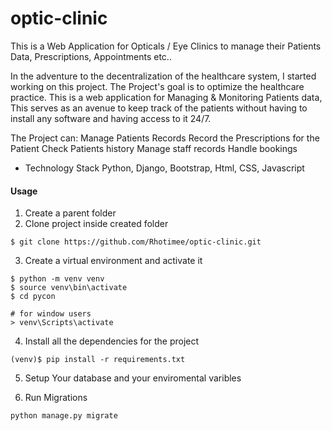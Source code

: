 # optic-clinic

This is a Web Application for Opticals / Eye Clinics to manage their Patients Data, Prescriptions, Appointments etc..

In the adventure to the decentralization of the healthcare system,  I started working on this project. 
The Project's goal is to optimize the healthcare practice. 
This is a web application for Managing & Monitoring Patients data, This serves as an avenue to keep track of the patients without having to install any software and having access to it 24/7. 

The Project can:
Manage Patients Records
Record the Prescriptions for the Patient
Check Patients history
Manage staff records
Handle bookings


- Technology Stack
Python, Django, Bootstrap, Html, CSS, Javascript

#### Usage

1. Create a parent folder
2. Clone project inside created folder
```
$ git clone https://github.com/Rhotimee/optic-clinic.git
```
3. Create a virtual environment and activate it
```
$ python -m venv venv
$ source venv\bin\activate
$ cd pycon

# for window users
> venv\Scripts\activate
```

4. Install all the dependencies for the project
```
(venv)$ pip install -r requirements.txt  
```

5. Setup Your database and your enviromental varibles

6. Run Migrations
```
python manage.py migrate
```
